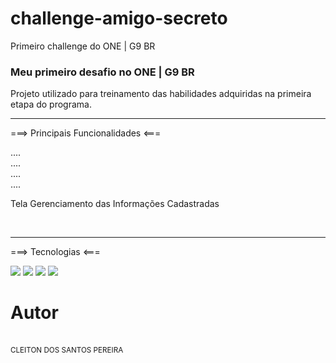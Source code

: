 # challenge-amigo-secreto

Primeiro challenge do ONE | G9 BR

<h3>Meu primeiro desafio no ONE | G9 BR</h3>

<p>Projeto utilizado para treinamento das habilidades adquiridas na primeira etapa do programa.</p>

<hr>
<p>===> Principais Funcionalidades <===</p>
<div>

.... <br>
.... <br>
.... <br>
.... <br>

Tela Gerenciamento das Informações Cadastradas

</div>
<br>
<hr>

<p>===> Tecnologias <===</p>

<div>
<img src="https://img.shields.io/badge/HTML-239120?style-for-the-badge&logo-html5&logoColor=white">
<img src="https://img.shields.io/badge/GIT-239120?style-for-the-badge&logo-html5&logoColor=white">
<img src="https://img.shields.io/badge/CSS-239120?&style=for-the-badge&logo=css3&logoColor=white">
<img src="https://img.shields.io/badge/Javascript-F7DF1E?style-for-the-badge&logo=javascript&logocolor=black">
</div>


# Autor

<br><sub>
CLEITON DOS SANTOS PEREIRA
</sub>
